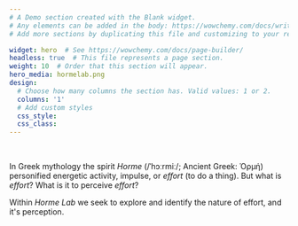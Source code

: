 ```yaml
---
# A Demo section created with the Blank widget.
# Any elements can be added in the body: https://wowchemy.com/docs/writing-markdown-latex/
# Add more sections by duplicating this file and customizing to your requirements.

widget: hero  # See https://wowchemy.com/docs/page-builder/
headless: true  # This file represents a page section.
weight: 10  # Order that this section will appear.
hero_media: hormelab.png
design:
  # Choose how many columns the section has. Valid values: 1 or 2.
  columns: '1'
  # Add custom styles
  css_style:
  css_class:
---
```


<br>

In Greek mythology the spirit *Horme* (/ˈhɔːrmiː/; Ancient Greek: Ὁρμή) personified energetic activity, impulse, or *effort* (to do a thing). But what is *effort*? What is it to perceive *effort*? 

Within *Horme Lab* we seek to explore and identify the nature of effort, and it's perception.
